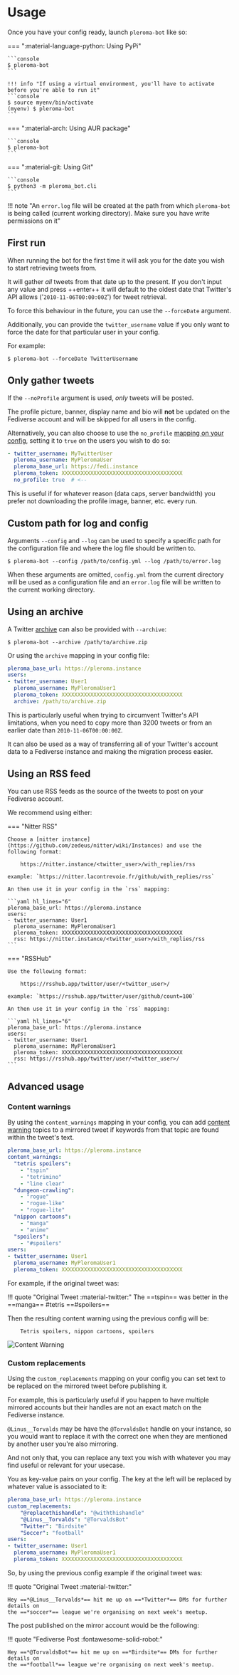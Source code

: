 # Usage

Once you have your config ready, launch ```pleroma-bot``` like so:

=== ":material-language-python: Using PyPi"

    ```console
    $ pleroma-bot
    ```

    !!! info "If using a virtual environment, you'll have to activate before you're able to run it"
    ```console
    $ source myenv/bin/activate
    (myenv) $ pleroma-bot
    ```

=== ":material-arch: Using AUR package"

    ```console
    $ pleroma-bot
    ```

=== ":material-git: Using Git"

    ```console
    $ python3 -m pleroma_bot.cli
    ```

!!! note "An ```error.log``` file will be created at the path from which ```pleroma-bot``` is being called (current working directory). Make sure you have write permissions on it"

## First run

When running the bot for the first time it will ask you for the date you wish to start retrieving tweets from.

It will gather *all* tweets from that date up to the present. 
If you don't input any value and press ++enter++ it will default to the oldest date that Twitter's API allows ('```2010-11-06T00:00:00Z```') for tweet retrieval.

To force this behaviour in the future, you can use the ```--forceDate``` argument.


Additionally, you can provide the ```twitter_username``` value if you only want to force the date for that particular user in your config.

For example:

```console
$ pleroma-bot --forceDate TwitterUsername
```

## Only gather tweets

If the ```--noProfile``` argument is used, *only* tweets will be posted.

The profile picture, banner, display name and bio will **not** be updated on the Fediverse account and will be skipped for all users in the config.

Alternatively, you can also choose to use the `no_profile` [mapping on your config](/pleroma-bot/gettingstarted/configuration/#mappings), setting it to `true` on the users you wish to do so:
```yaml hl_lines="5"
- twitter_username: MyTwitterUser
  pleroma_username: MyPleromaUser
  pleroma_base_url: https://fedi.instance
  pleroma_token: XXXXXXXXXXXXXXXXXXXXXXXXXXXXXXXXXXXXXX
  no_profile: true  # <--
```
This is useful if for whatever reason (data caps, server bandwidth) you prefer not downloading the profile image, banner, etc. every run.

## Custom path for log and config

Arguments ```--config``` and ```--log``` can be used to specify a specific path for the configuration file and where the log file should be written to.

```console
$ pleroma-bot --config /path/to/config.yml --log /path/to/error.log
```

When these arguments are omitted, ```config.yml``` from the current directory will be used as a configuration file and an ```error.log``` file will be written to the current working directory.

## Using an archive

A Twitter [archive](https://twitter.com/settings/your_twitter_data) can also be provided with `--archive`:

```console
$ pleroma-bot --archive /path/to/archive.zip
```

Or using the `archive` mapping in your config file:

```yaml title="config.yml" hl_lines="6"
pleroma_base_url: https://pleroma.instance
users:
- twitter_username: User1
  pleroma_username: MyPleromaUser1
  pleroma_token: XXXXXXXXXXXXXXXXXXXXXXXXXXXXXXXXXXXXXX
  archive: /path/to/archive.zip
```

This is particularly useful when trying to circumvent Twitter's API limitations, when you need to copy more than 3200 tweets or from an earlier date than `2010-11-06T00:00:00Z`.

It can also be used as a way of transferring all of your Twitter's account data to a Fediverse instance and making the migration process easier.

## Using an RSS feed

You can use RSS feeds as the source of the tweets to post on your Fediverse account.

We recommend using either:

=== "Nitter RSS"
  
    Choose a [nitter instance](https://github.com/zedeus/nitter/wiki/Instances) and use the following format:
    
        https://nitter.instance/<twitter_user>/with_replies/rss
    
    example: `https://nitter.lacontrevoie.fr/github/with_replies/rss`
    
    An then use it in your config in the `rss` mapping:

    ```yaml hl_lines="6"
    pleroma_base_url: https://pleroma.instance
    users:
    - twitter_username: User1
      pleroma_username: MyPleromaUser1
      pleroma_token: XXXXXXXXXXXXXXXXXXXXXXXXXXXXXXXXXXXXXX
      rss: https://nitter.instance/<twitter_user>/with_replies/rss
    ```

=== "RSSHub"

    Use the following format:

        https://rsshub.app/twitter/user/<twitter_user>/

    example: `https://rsshub.app/twitter/user/github/count=100`

    An then use it in your config in the `rss` mapping:
    
    ```yaml hl_lines="6"
    pleroma_base_url: https://pleroma.instance
    users:
    - twitter_username: User1
      pleroma_username: MyPleromaUser1
      pleroma_token: XXXXXXXXXXXXXXXXXXXXXXXXXXXXXXXXXXXXXX
      rss: https://rsshub.app/twitter/user/<twitter_user>/
    ```

## Advanced usage

### Content warnings
By using the `content_warnings` mapping in your config, you can add [content warning](https://docs.joinmastodon.org/user/posting/#cw) topics to a mirrored tweet if keywords from that topic are found within the tweet's text.

```yaml title="config.yml" hl_lines="2-15"
pleroma_base_url: https://pleroma.instance
content_warnings:
  "tetris spoilers":
    - "tspin"
    - "tetrimino"
    - "line clear"
  "dungeon-crawling":
    - "rogue"
    - "rogue-like"
    - "rogue-lite"
  "nippon cartoons":
    - "manga"
    - "anime"
  "spoilers":
    - "#spoilers"
users:
- twitter_username: User1
  pleroma_username: MyPleromaUser1
  pleroma_token: XXXXXXXXXXXXXXXXXXXXXXXXXXXXXXXXXXXXXX
```

For example, if the original tweet was:

!!! quote "Original Tweet :material-twitter:" 
    The ==tspin== was better in the ==manga==
    \#tetris ==#spoilers==
    

Then the resulting content warning using the previous config will be:

        Tetris spoilers, nippon cartoons, spoilers

![Content Warning](/pleroma-bot/images/cw.png)

### Custom replacements
Using the `custom_replacements` mapping on your config you can set text to be replaced on the mirrored tweet before publishing it.

For example, this is particularly useful if you happen to have multiple mirrored accounts but their handles are not an exact match on the Fediverse instance.

`@Linus__Torvalds` may be have the `@TorvaldsBot` handle on your instance, so you would want to replace it with the correct one when they are mentioned by another user you're also mirroring.

And not only that, you can replace any text you wish with whatever you may find useful or relevant for your usecase.

You as key-value pairs on your config. The key at the left will be replaced by whatever value is associated to it:

```yaml title="config.yml" hl_lines="2-6"
pleroma_base_url: https://pleroma.instance
custom_replacements:
    "@replacethishandle": "@withthishandle"
    "@Linus__Torvalds": "@TorvaldsBot"
    "Twitter": "Birdsite"
    "Soccer": "football"
users:
- twitter_username: User1
  pleroma_username: MyPleromaUser1
  pleroma_token: XXXXXXXXXXXXXXXXXXXXXXXXXXXXXXXXXXXXXX
```

So, by using the previous config example if the original tweet was:

!!! quote "Original Tweet :material-twitter:"

    Hey ==*@Linus__Torvalds*== hit me up on ==*Twitter*== DMs for further details on 
    the ==*soccer*== league we're organising on next week's meetup.


The post published on the mirror account would be the following:    

!!! quote "Fediverse Post :fontawesome-solid-robot:"

    Hey ==*@TorvaldsBot*== hit me up on ==*Birdsite*== DMs for further details on 
    the ==*football*== league we're organising on next week's meetup.